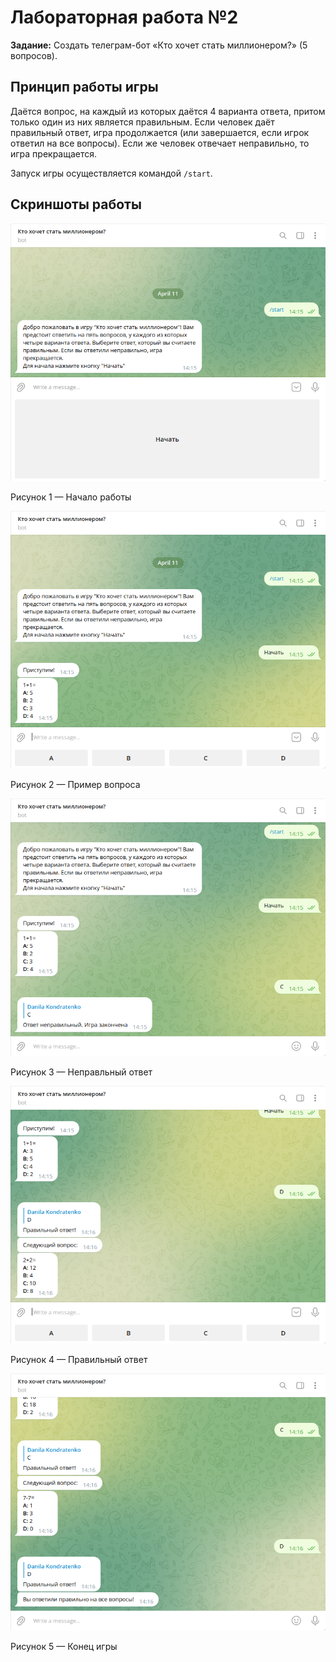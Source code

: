 # Лабораторная работа №2

**Задание:** Создать телеграм-бот «Кто хочет стать миллионером?» (5 вопросов).

## Принцип работы игры

Даётся вопрос, на каждый из которых даётся 4 варианта ответа, притом только один из них является правильным.
Если человек даёт правильный ответ, игра продолжается (или завершается, если игрок ответил на все вопросы).
Если же человек отвечает неправильно, то игра прекращается.

Запуск игры осуществляется командой `/start`.

## Скриншоты работы

![Начало работы](./screenshots/01_begin.png)

Рисунок 1 &mdash; Начало работы

![Пример вопроса](./screenshots/02_question.png)

Рисунок 2 &mdash; Пример вопроса

![Неправильный ответ](./screenshots/03_incorrect.png)

Рисунок 3 &mdash; Неправльный ответ

![Правильный ответ](./screenshots/04_correct.png)

Рисунок 4 &mdash; Правильный ответ

![Конец игры](./screenshots/05_end.png)

Рисунок 5 &mdash; Конец игры